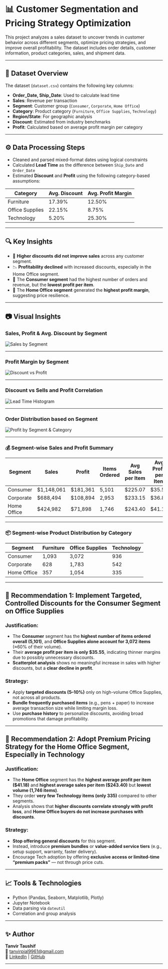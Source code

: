 # 📊 Customer Segmentation and Pricing Strategy Optimization

This project analyzes a sales dataset to uncover trends in customer behavior across different segments, optimize pricing strategies, and improve overall profitability. The dataset includes order details, customer information, product categories, sales, and shipment data.

---

## 📁 Dataset Overview

The dataset (`dataset.csv`) contains the following key columns:

- **Order_Date, Ship_Date**: Used to calculate lead time
- **Sales**: Revenue per transaction
- **Segment**: Customer group (`Consumer`, `Corporate`, `Home Office`)
- **Category**: Product category (`Furniture`, `Office Supplies`, `Technology`)
- **Region/State**: For geographic analysis
- **Discount**: Estimated from industry benchmarks
- **Profit**: Calculated based on average profit margin per category

---

## ⚙️ Data Processing Steps

- Cleaned and parsed mixed-format dates using logical constraints  
- Calculated **Lead Time** as the difference between `Ship_Date` and `Order_Date`  
- Estimated **Discount** and **Profit** using the following category-based assumptions:

| Category         | Avg. Discount | Avg. Profit Margin |
|------------------|---------------|--------------------|
| Furniture         | 17.39%        | 12.50%             |
| Office Supplies   | 22.15%        | 8.75%              |
| Technology        | 5.20%         | 25.30%             |

---

## 🔍 Key Insights

- 🔻 **Higher discounts did not improve sales** across any customer segment.
- 📉 **Profitability declined** with increased discounts, especially in the Home Office segment.
- 💼 The **Consumer segment** had the highest number of orders and revenue, but the **lowest profit per item**.
- 🧾 The **Home Office segment** generated the **highest profit margin**, suggesting price resilience.


---

## 📷 Visual Insights

### Sales, Profit & Avg. Discount by Segment

![Sales by Segment](images/1.JPG)

---

### Profit Margin by Segment

![Discount vs Profit](images/2.JPG)

---

### Discount vs Sells and Profit Correlation

![Lead Time Histogram](images/3.JPG)

---

### Order Distribution based on Segment

![Profit by Segment & Category](images/4.JPG)

---

### 💰 Segment-wise Sales and Profit Summary

| Segment       | Sales      | Profit     | Items Ordered | Avg Sales per Item | Avg Profit per Item |
|---------------|------------|------------|----------------|---------------------|----------------------|
| Consumer      | $1,148,061 | $181,361   | 5,101          | $225.07             | $35.55               |
| Corporate     | $688,494   | $108,894   | 2,953          | $233.15             | $36.88               |
| Home Office   | $424,982   | $71,898    | 1,746          | $243.40             | $41.18               |

---

### 📦 Segment-wise Product Distribution by Category

| Segment       | Furniture | Office Supplies | Technology |
|---------------|-----------|------------------|------------|
| Consumer      | 1,093     | 3,072            | 936        |
| Corporate     | 628       | 1,783            | 542        |
| Home Office   | 357       | 1,054            | 335        |

---

## 🎯 Recommendation 1: Implement Targeted, Controlled Discounts for the Consumer Segment on Office Supplies

### Justification:
- The **Consumer** segment has the **highest number of items ordered overall (5,101)**, and **Office Supplies alone account for 3,072 items** (≈60% of their volume).
- Their **average profit per item is only $35.55**, indicating thinner margins due to possibly unnecessary discounts.
- **Scatterplot analysis** shows no meaningful increase in sales with higher discounts, but a **clear decline in profit**.

### Strategy:
- Apply **targeted discounts (5–10%)** only on high-volume Office Supplies, not across all products.
- **Bundle frequently purchased items** (e.g., pens + paper) to increase average transaction size while limiting margin loss.
- Use **purchase history** to personalize discounts, avoiding broad promotions that damage profitability.

---

## 💼 Recommendation 2: Adopt Premium Pricing Strategy for the Home Office Segment, Especially in Technology

### Justification:
- The **Home Office** segment has the **highest average profit per item (\$41.18)** and **highest average sales per item (\$243.40)** but **lowest volume (1,746 items)**.
- They order **very few Technology items (only 335)** compared to other segments.
- Analysis shows that **higher discounts correlate strongly with profit loss**, and **Home Office buyers do not increase purchases with discounts**.

### Strategy:
- **Stop offering general discounts** for this segment.
- Instead, introduce **premium bundles** or **value-added service tiers** (e.g., setup support, warranty, faster delivery).
- Encourage Tech adoption by offering **exclusive access or limited-time “premium packs”** — not through price cuts.

---

## 📈 Tools & Technologies

- Python (Pandas, Seaborn, Matplotlib, Plotly)
- Jupyter Notebook
- Data parsing via `dateutil`
- Correlation and group analysis

---


## ✨ Author

**Tanvir Taushif**  
📧 tanvirpial9961@gmail.com  
🔗 [LinkedIn](https://linkedin.com/in/tanvir-taushif) | [GitHub](https://github.com/yourusername)

---

